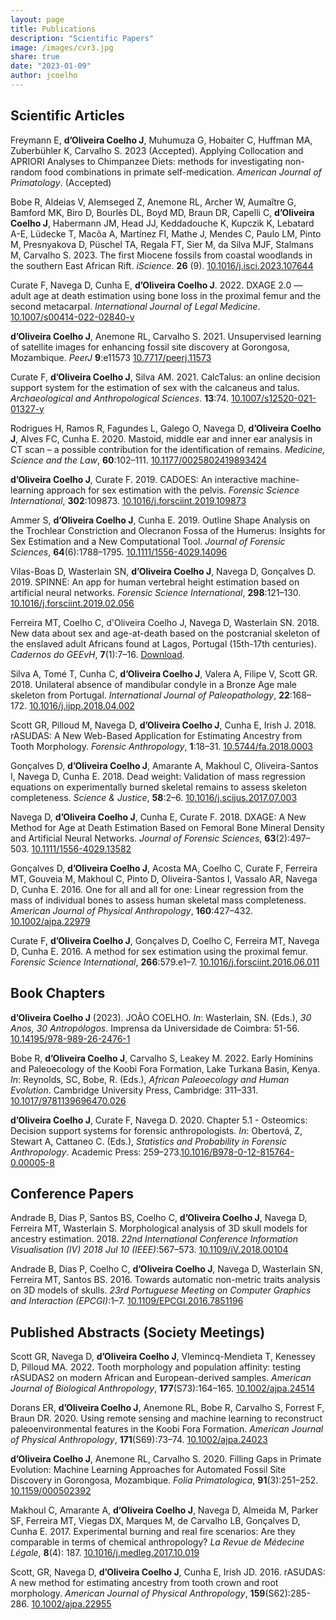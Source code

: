 ```yaml
---
layout: page
title: Publications
description: "Scientific Papers"
image: /images/cvr3.jpg
share: true
date: "2023-01-09"
author: jcoelho
---
```


## Scientific Articles

Freymann E, **d’Oliveira Coelho J**, Muhumuza G, Hobaiter C, Huffman MA, Zuberbühler K, Carvalho S. 2023 (Accepted). Applying Collocation and APRIORI Analyses to Chimpanzee Diets: methods for investigating non-random food combinations in primate self-medication. *American Journal of Primatology*. (Accepted)

Bobe R, Aldeias V, Alemseged Z, Anemone RL, Archer W, Aumaître G, Bamford MK, Biro D, Bourlès DL, Boyd MD, Braun DR, Capelli C, **d’Oliveira Coelho J**, Habermann JM, Head JJ, Keddadouche K, Kupczik K, Lebatard A-E, Lüdecke T, Macôa A, Martínez FI, Mathe J, Mendes C, Paulo LM, Pinto M, Presnyakova D, Püschel TA, Regala FT, Sier M, da Silva MJF, Stalmans M, Carvalho S. 2023. The first Miocene fossils from coastal woodlands in the southern East African Rift. *iScience*. **26** (9). <a href ="https://www.sciencedirect.com/science/article/pii/S2589004223017212" target = "_blank">10.1016/j.isci.2023.107644</a>

Curate F, Navega D, Cunha E, **d’Oliveira Coelho J**. 2022. DXAGE 2.0 — adult age at death estimation using bone loss in the proximal femur and the second metacarpal. *International Journal of Legal Medicine*. <a href = "https://link.springer.com/article/10.1007/s00414-022-02840-y" target = "_blank">10.1007/s00414-022-02840-y</a>

**d’Oliveira Coelho J**, Anemone RL, Carvalho S. 2021. Unsupervised learning of satellite images for enhancing fossil site discovery at Gorongosa, Mozambique. *PeerJ* **9**:e11573 <a href = "https://peerj.com/articles/11573/" target = "_blank">10.7717/peerj.11573</a>

Curate F, **d’Oliveira Coelho J**, Silva AM. 2021. CalcTalus: an online decision support system for the estimation of sex with the calcaneus and talus. *Archaeological and Anthropological Sciences*. **13**:74. <a href = "https://link.springer.com/article/10.1007/s12520-021-01327-y" target = "_blank">10.1007/s12520-021-01327-y</a>

Rodrigues H, Ramos R, Fagundes L, Galego O, Navega D, **d’Oliveira Coelho J**, Alves FC, Cunha E. 2020. Mastoid, middle ear and inner ear analysis in CT scan – a possible contribution for the identification of remains. *Medicine, Science and the Law*, **60**:102–111. <a href = "https://journals.sagepub.com/doi/10.1177/0025802419893424" target = "_blank">10.1177/0025802419893424</a>

**d’Oliveira Coelho J**, Curate F. 2019. CADOES: An interactive machine-learning approach for sex estimation with the pelvis. *Forensic Science International*, **302**:109873. <a href = "https://www.sciencedirect.com/science/article/abs/pii/S0379073819302890?via%3Dihub" target = "_blank">10.1016/j.forsciint.2019.109873</a>

Ammer S, **d’Oliveira Coelho J**, Cunha E. 2019. Outline Shape Analysis on the Trochlear Constriction and Olecranon Fossa of the Humerus: Insights for Sex Estimation and a New Computational Tool. *Journal of Forensic Sciences*, **64**(6):1788–1795. <a href = "https://onlinelibrary.wiley.com/doi/abs/10.1111/1556-4029.14096" target = "_blank">10.1111/1556-4029.14096</a>

Vilas-Boas D, Wasterlain SN, **d’Oliveira Coelho J**, Navega D, Gonçalves D. 2019. SPINNE: An app for human vertebral height estimation based on artificial neural networks. *Forensic Science International*, **298**:121–130. <a href = "https://www.sciencedirect.com/science/article/abs/pii/S0379073819300805" target = "_blank">10.1016/j.forsciint.2019.02.056</a>

Ferreira MT, Coelho C, d'Oliveira Coelho J, Navega D, Wasterlain SN. 2018. New data about sex and age-at-death based on the postcranial skeleton of the enslaved adult Africans found at Lagos, Portugal (15th-17th centuries). *Cadernos do GEEvH*, **7**(1):7–16. <a href = "https://geevh.jimdofree.com/cadernos-do-geevh/arquivo-archive/vol-7-1/" target = "_blank">Download</a>.

Silva A, Tomé T, Cunha C, **d’Oliveira Coelho J**, Valera A, Filipe V, Scott GR. 2018. Unilateral absence of mandibular condyle in a Bronze Age male skeleton from Portugal. *International Journal of Paleopathology*, **22**:168–172. <a href = "https://www.sciencedirect.com/science/article/abs/pii/S1879981717301572" target = "_blank">10.1016/j.ijpp.2018.04.002</a>

Scott GR, Pilloud M, Navega D, **d’Oliveira Coelho J**, Cunha E, Irish J. 2018. rASUDAS: A New Web-Based Application for Estimating Ancestry from Tooth Morphology. *Forensic Anthropology*, **1**:18–31. <a href = "https://journals.upress.ufl.edu/fa/article/view/517" target = "_blank">10.5744/fa.2018.0003</a>

Gonçalves D, **d’Oliveira Coelho J**, Amarante A, Makhoul C, Oliveira-Santos I, Navega D, Cunha E. 2018. Dead weight: Validation of mass regression equations on experimentally burned skeletal remains to assess skeleton completeness. *Science & Justice*, **58**:2–6. <a href = "https://www.sciencedirect.com/science/article/abs/pii/S1355030617300862" target = "_blank">10.1016/j.scijus.2017.07.003</a>

Navega D, **d’Oliveira Coelho J**, Cunha E, Curate F. 2018. DXAGE: A New Method for Age at Death Estimation Based on Femoral Bone Mineral Density and Artificial Neural Networks. *Journal of Forensic Sciences*, **63**(2):497–503. <a href = "https://onlinelibrary.wiley.com/doi/abs/10.1111/1556-4029.13582" target = "_blank">10.1111/1556-4029.13582</a>

Gonçalves D, **d’Oliveira Coelho J**, Acosta MA, Coelho C, Curate F, Ferreira MT, Gouveia M, Makhoul C, Pinto D, Oliveira-Santos I, Vassalo AR, Navega D, Cunha E. 2016. One for all and all for one: Linear regression from the mass of individual bones to assess human skeletal mass completeness. *American Journal of Physical Anthropology*, **160**:427–432. <a href = "https://onlinelibrary.wiley.com/doi/10.1002/ajpa.22979" target = "_blank">10.1002/ajpa.22979</a>

Curate F, **d’Oliveira Coelho J**, Gonçalves D, Coelho C, Ferreira MT, Navega D, Cunha E. 2016. A method for sex estimation using the proximal femur. *Forensic Science International*, **266**:579.e1–7. <a href = "https://www.sciencedirect.com/science/article/abs/pii/S0379073816302638" target = "_blank">10.1016/j.forsciint.2016.06.011</a>

## Book Chapters

**d’Oliveira Coelho J** (2023). JOÃO COELHO. *In*: Wasterlain, SN. (Eds.), *30 Anos, 30 Antropólogos*. Imprensa da Universidade de Coimbra: 51-56. <a href = "http://monographs.uc.pt/iuc/catalog/book/392" target = "_blank">10.14195/978-989-26-2476-1</a>

Bobe R, **d’Oliveira Coelho J**, Carvalho S, Leakey M. 2022. Early Hominins and Paleoecology of the Koobi Fora Formation, Lake Turkana Basin, Kenya. *In*: Reynolds, SC, Bobe, R. (Eds.), *African Paleoecology and Human Evolution*. Cambridge University Press, Cambridge: 311–331. <a href = "https://www.cambridge.org/core/books/abs/african-paleoecology-and-human-evolution/early-hominins-and-paleoecology-of-the-koobi-fora-formation-lake-turkana-basin-kenya/55CF8CBDEF74EB723D4D6976DDF73BEE" target = "_blank">10.1017/9781139696470.026</a>

**d’Oliveira Coelho J**, Curate F, Navega D. 2020. Chapter 5.1 - Osteomics: Decision support systems for forensic anthropologists. *In*: Obertová, Z, Stewart A, Cattaneo C. (Eds.), *Statistics and Probability in Forensic Anthropology*. Academic Press: 259–273.<a href = "https://www.sciencedirect.com/science/article/abs/pii/B9780128157640000058" target = "_blank">10.1016/B978-0-12-815764-0.00005-8</a>

## Conference Papers

Andrade B, Dias P, Santos BS, Coelho C, **d’Oliveira Coelho J**, Navega D, Ferreira MT, Wasterlain S. Morphological analysis of 3D skull models for ancestry estimation. 2018. *22nd International Conference Information Visualisation (IV) 2018 Jul 10 (IEEE)*:567–573. <a href = "https://ieeexplore.ieee.org/document/8564222" target = "_blank">10.1109/iV.2018.00104</a>

Andrade B, Dias P, Coelho C, **d’Oliveira Coelho J**, Navega D, Wasterlain SN, Ferreira MT, Santos BS. 2016. Towards automatic non-metric traits analysis on 3D models of skulls. *23rd Portuguese Meeting on Computer Graphics and Interaction (EPCGI)*:1–7. <a href = "https://ieeexplore.ieee.org/document/7851196" target = "_blank">10.1109/EPCGI.2016.7851196</a>

## Published Abstracts (Society Meetings)

Scott GR, Navega D, **d’Oliveira Coelho J**, Vlemincq-Mendieta T, Kenessey D, Pilloud MA. 2022. Tooth morphology and population affinity: testing rASUDAS2 on modern African and European-derived samples. *American Journal of Biological Anthropology*, **177**(S73):164–165. <a href = "https://onlinelibrary.wiley.com/doi/10.1002/ajpa.24514" target = "_blank">10.1002/ajpa.24514</a>

Dorans ER, **d’Oliveira Coelho J**, Anemone RL, Bobe R, Carvalho S, Forrest F, Braun DR. 2020. Using remote sensing and machine learning to reconstruct paleoenvironmental features in the Koobi Fora Formation. *American Journal of Physical Anthropology*, **171**(S69):73–74. <a href = "https://onlinelibrary.wiley.com/doi/10.1002/ajpa.24023" target = "_blank">10.1002/ajpa.24023</a>

**d’Oliveira Coelho J**, Anemone RL, Carvalho S. 2020. Filling Gaps in Primate Evolution: Machine Learning Approaches for Automated Fossil Site Discovery in Gorongosa, Mozambique. *Folia Primatologica*, **91**(3):251–252. <a href = "https://brill.com/view/journals/ijfp/91/3/article-p240_7.xml" target = "_blank">10.1159/000502392</a>

Makhoul C, Amarante A, **d’Oliveira Coelho J**, Navega D, Almeida M, Parker SF, Ferreira MT, Viegas DX, Marques M, de Carvalho LB, Gonçalves D, Cunha E. 2017. Experimental burning and real fire scenarios: Are they comparable in terms of chemical anthropology? *La Revue de Médecine Légale*, **8**(4): 187. <a href = "https://www.sciencedirect.com/science/article/pii/S1878652917300974" target = "_blank">10.1016/j.medleg.2017.10.019</a>

Scott, GR, Navega D, **d’Oliveira Coelho J**, Cunha E, Irish JD. 2016. rASUDAS: A new method for estimating ancestry from tooth crown and root morphology. *American Journal of Physical Anthropology*, **159**(S62):285-286. <a href = "https://onlinelibrary.wiley.com/doi/10.1002/ajpa.22955" target = "_blank">10.1002/ajpa.22955</a>
